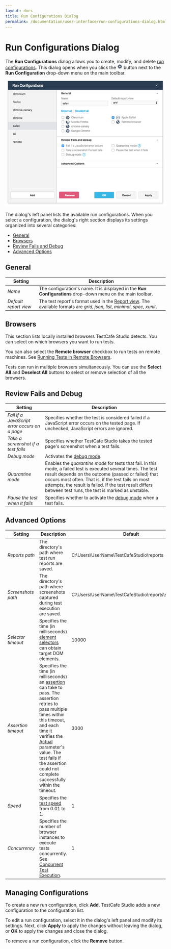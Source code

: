 ```yaml
---
layout: docs
title: Run Configurations Dialog
permalink: /documentation/user-interface/run-configurations-dialog.html
---
```

# Run Configurations Dialog

The **Run Configurations** dialog allows you to create, modify, and delete [run configurations](../guides/run-tests.md#run-configurations).
This dialog opens when you click the ![Settings button](../../images/guides/settings-icon.png) button next to the **Run Configuration** drop-down menu on the main toolbar.

![Run Configurations Dialog](../../images/guides/run-configurations-dialog.png)

The dialog's left panel lists the available run configurations. When you select a configuration, the dialog's right section displays its settings organized into several categories:

* [General](#general)
* [Browsers](#browsers)
* [Review Fails and Debug](#review-fails-and-debug)
* [Advanced Options](#advanced-options)

## General

Setting | Description
------- | -------------
*Name* | The configuration's name. It is displayed in the **Run Configurations** drop-down menu on the main toolbar.
*Default report view* | The test report's format used in the [Report view](report-view.md). The available formats are *grid*, *json*, *list*, *minimal*, *spec*, *xunit*.

## Browsers

This section lists locally installed browsers TestCafe Studio detects. You can select on which browsers you want to run tests.

You can also select the **Remote browser** checkbox to run tests on remote machines. See [Running Tests in Remote Browsers](../guides/run-tests.md#running-tests-in-remote-browsers).

Tests can run in multiple browsers simultaneously. You can use the **Select All** and **Deselect All** buttons to select or remove selection of all the browsers.

## Review Fails and Debug

Setting                                         | Description
----------------------------------------------- | -----------
*Fail if a JavaScript error occurs on a page* | Specifies whether the test is considered failed if a JavaScript error occurs on the tested page. If unchecked, JavaScript errors are ignored.
*Take a screenshot if a test fails* | Specifies whether TestCafe Studio takes the tested page's screenshot when a test fails.
*Debug mode* | Activates the [debug mode](../guides/debug-tests.md#debugging-recorded-tests).
*Quarantine mode* | Enables the *quarantine mode* for tests that fail. In this mode, a failed test is executed several times. The test result depends on the outcome (passed or failed) that occurs most often. That is, if the test fails on most attempts, the result is failed. If the test result differs between test runs, the test is marked as unstable.
*Pause the test when it fails* | Specifies whether to activate the [debug mode](../guides/debug-tests.md#debugging-recorded-tests) when a test fails.

## Advanced Options

Setting | Description | Default
-------- | ---------- | -------
*Reports path* | The directory's path where test run reports are saved. | C:\Users\UserName\TestCafeStudio\reports
*Screenshots path* | The directory's path where screenshots captured during test execution are saved. | C:\Users\UserName\TestCafeStudio\reports\screenshots
*Selector timeout* | Specifies the time (in milliseconds) [element selectors](../guides/record-tests/test-actions/on-page-actions/action-parameters.md#element-selector) can obtain target DOM elements. | 10000
*Assertion timeout* | Specifies the time (in milliseconds) an [assertion](../guides/record-tests/test-actions/assertions.md) can take to pass. The assertion retries to pass multiple times within this timeout, and each time it verifies the [Actual](../guides/record-tests/test-actions/assertions.md#actual-parameter) parameter's value. The test fails if the assertion could not complete successfully within the timeout. | 3000
*Speed* | Specifies the [test speed](../guides/debug-tests.md#test-speed) from 0.01 to 1. | 1
*Concurrency* | Specifies the number of browser instances to execute tests concurrently. See [Concurrent Test Execution](../guides/run-tests.md#concurrent-test-execution). | 1

## Managing Configurations

To create a new run configuration, click **Add**. TestCafe Studio adds a new configuration to the configuration list.

To edit a run configuration, select it in the dialog's left panel and modify its settings. Next, click **Apply** to apply the changes without leaving the dialog, or **OK** to apply the changes and close the dialog.

To remove a run configuration, click the **Remove** button.
